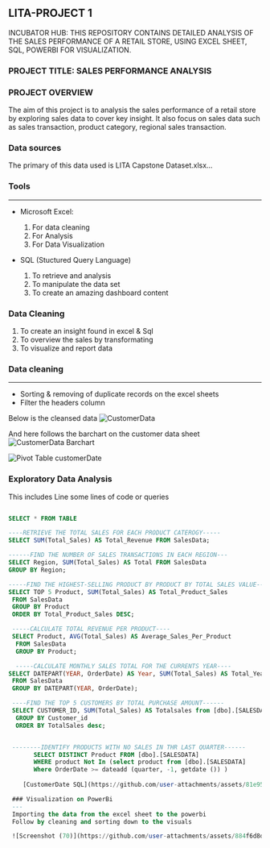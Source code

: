 ## LITA-PROJECT 1 

INCUBATOR HUB: THIS REPOSITORY CONTAINS DETAILED ANALYSIS OF THE SALES PERFORMANCE OF A RETAIL STORE, USING EXCEL SHEET, SQL, POWERBI FOR VISUALIZATION.

### PROJECT TITLE: SALES PERFORMANCE ANALYSIS

### PROJECT OVERVIEW


The aim of this project is to analysis the sales performance of a retail store by exploring sales data to cover key insight. It also focus on sales data such as sales transaction, product category, regional sales transaction.

### Data sources


The primary of this data used is  LITA Capstone Dataset.xlsx…

### Tools
---
- Microsoft Excel:
  1. For data cleaning
  2. For Analysis
  3. For Data Visualization


- SQL (Stuctured Query Language)
  1. To retrieve and analysis
  2. To manipulate the data set
  3. To create an amazing dashboard content

### Data Cleaning

 1. To create an insight found in excel & Sql
 2. To overview the sales by transformating
 3. To visualize and report data

### Data cleaning 
---

- Sorting & removing of duplicate records on the excel sheets
- Filter the headers column

Below is the cleansed data 
![CustomerData](https://github.com/user-attachments/assets/ddba7546-798e-4d19-916a-f7dbfd9e3e70)

And here follows the barchart on the customer data sheet
![CustomerData Barchart](https://github.com/user-attachments/assets/0cf0b257-fb7e-4054-8a57-b4dbec6bad37)

![Pivot Table customerDate](https://github.com/user-attachments/assets/8ff12378-cff4-4ad1-ae84-9b5a2535c3ac)

### Exploratory Data Analysis
This includes Line some lines of code or queries

```SQL

SELECT * FROM TABLE

----RETRIEVE THE TOTAL SALES FOR EACH PRODUCT CATEROGY-----
SELECT SUM(Total_Sales) AS Total_Revenue FROM SalesData;

------FIND THE NUMBER OF SALES TRANSACTIONS IN EACH REGION---
SELECT Region, SUM(Total_Sales) AS Total FROM SalesData
GROUP BY Region;

-----FIND THE HIGHEST-SELLING PRODUCT BY PRODUCT BY TOTAL SALES VALUE----
SELECT TOP 5 Product, SUM(Total_Sales) AS Total_Product_Sales
 FROM SalesData
 GROUP BY Product
 ORDER BY Total_Product_Sales DESC;

 -----CALCULATE TOTAL REVENUE PER PRODUCT----
 SELECT Product, AVG(Total_Sales) AS Average_Sales_Per_Product
  FROM SalesData
  GROUP BY Product;

  -----CALCULATE MONTHLY SALES TOTAL FOR THE CURRENTS YEAR----
SELECT DATEPART(YEAR, OrderDate) AS Year, SUM(Total_Sales) AS Total_Yearly_Sales
 FROM SalesData
 GROUP BY DATEPART(YEAR, OrderDate);

 ----FIND THE TOP 5 CUSTOMERS BY TOTAL PURCHASE AMOUNT------
 SELECT CUSTOMER_ID, SUM(Total_Sales) AS Totalsales from [dbo].[SALESDATA]
  GROUP BY Customer_id
  ORDER BY TotalSales desc;


 --------IDENTIFY PRODUCTS WITH NO SALES IN THR LAST QUARTER------
	   SELECT DISTINCT Product FROM [dbo].[SALESDATA]
	   WHERE product Not In (select product from [dbo].[SALESDATA]
	   Where OrderDate >= dateadd (quarter, -1, getdate ()) ) 
    
    [CustomerDate SQL](https://github.com/user-attachments/assets/81e95e60-9c60-4416-8ecc-b64dd859effc)

 ### Visualization on PowerBi
 ---
 Importing the data from the excel sheet to the powerbi 
 Follow by cleaning and sorting down to the visuals

 ![Screenshot (70)](https://github.com/user-attachments/assets/884f6d8d-211d-4c18-a90d-2dd3e225b9f1)
 
 
 
 
 








